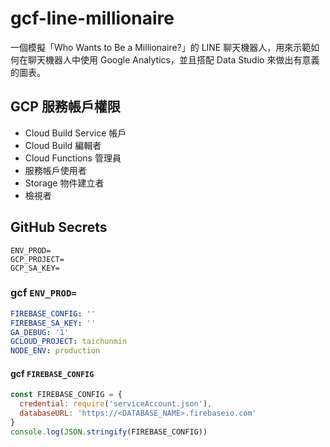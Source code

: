 # gcf-line-millionaire

一個模擬「Who Wants to Be a Millionaire?」的 LINE 聊天機器人，用來示範如何在聊天機器人中使用 Google Analytics，並且搭配 Data Studio 來做出有意義的圖表。

## GCP 服務帳戶權限

* Cloud Build Service 帳戶
* Cloud Build 編輯者
* Cloud Functions 管理員
* 服務帳戶使用者
* Storage 物件建立者
* 檢視者

## GitHub Secrets

```
ENV_PROD=
GCP_PROJECT=
GCP_SA_KEY=
```

### gcf `ENV_PROD=`

```yaml
FIREBASE_CONFIG: ''
FIREBASE_SA_KEY: ''
GA_DEBUG: '1'
GCLOUD_PROJECT: taichunmin
NODE_ENV: production
```

#### gcf `FIREBASE_CONFIG`

```js
const FIREBASE_CONFIG = {
  credential: require('serviceAccount.json'),
  databaseURL: 'https://<DATABASE_NAME>.firebaseio.com'
}
console.log(JSON.stringify(FIREBASE_CONFIG))
```
